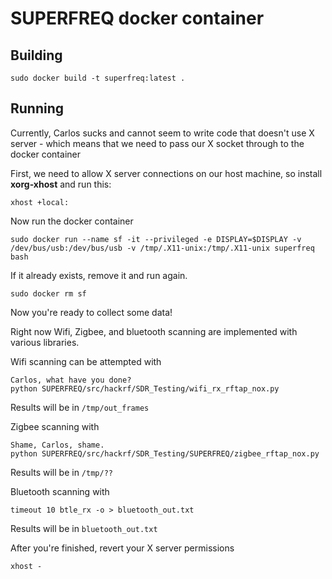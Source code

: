 # SUPERFREQ docker container

## Building 

    sudo docker build -t superfreq:latest .

## Running
    
Currently, Carlos sucks and cannot seem to write code that doesn't use X server - which means that we need to pass our X socket through to the docker container

First, we need to allow X server connections on our host machine, so install **xorg-xhost** and run this:

    xhost +local:

Now run the docker container

    sudo docker run --name sf -it --privileged -e DISPLAY=$DISPLAY -v /dev/bus/usb:/dev/bus/usb -v /tmp/.X11-unix:/tmp/.X11-unix superfreq bash

If it already exists, remove it and run again.

    sudo docker rm sf

Now you're ready to collect some data!

Right now Wifi, Zigbee, and bluetooth scanning are implemented with various libraries.

Wifi scanning can be attempted with 
    
    Carlos, what have you done?
    python SUPERFREQ/src/hackrf/SDR_Testing/wifi_rx_rftap_nox.py

Results will be in `/tmp/out_frames`

Zigbee scanning with

    Shame, Carlos, shame.
    python SUPERFREQ/src/hackrf/SDR_Testing/SUPERFREQ/zigbee_rftap_nox.py

Results will be in `/tmp/??`

Bluetooth scanning with

    timeout 10 btle_rx -o > bluetooth_out.txt

Results will be in `bluetooth_out.txt`

After you're finished, revert your X server permissions

    xhost -
